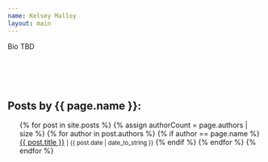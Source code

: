 ```yaml
---
name: Kelsey Malloy
layout: main
---
```


Bio TBD
<br><br><br><br><br>

<h2>Posts by {{ page.name }}:</h2>
<ul>
{% for post in site.posts %}
  {% assign authorCount = page.authors | size %}
  {% for author in post.authors %}
    {% if author == page.name %}
      <span><a href="{{ site.baseurl }}{{ post.url }}">{{ post.title }}</a></span>
        <small><span>| {{ post.date | date_to_string }}</span></small>
    {% endif %}
  {% endfor %}
{% endfor %}
</ul>

